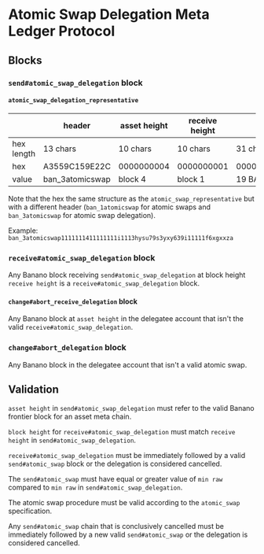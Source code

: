 # Atomic Swap Delegation Meta Ledger Protocol

## Blocks

### `send#atomic_swap_delegation` block

#### `atomic_swap_delegation_representative`
|             | header          | asset height | receive height | min raw (inclusive)             |
| ----------- | --------------- | ------------ | -------------- | ------------------------------- |
| hex length  | 13 chars        | 10 chars     | 10 chars       | 31 chars                        |
| hex         | A3559C159E22C   | 0000000004   | 0000000001     | 0000017FB3B29F21F77C409E0000000 |
| value       | ban_3atomicswap | block 4      | block 1        | 19 BAN                          |

Note that the hex the same structure as the `atomic_swap_representative` but with a different header (`ban_1atomicswap` for atomic swaps and `ban_3atomicswap` for atomic swap delegation).

Example: `ban_3atomicswap1111111411111111i1113hysu79s3yxy639i11111f6xgxxza`


### `receive#atomic_swap_delegation` block

Any Banano block receiving `send#atomic_swap_delegation` at block height `receive height` is a `receive#atomic_swap_delegation` block.


#### `change#abort_receive_delegation` block

Any Banano block at `asset height` in the delegatee account that isn't the valid `receive#atomic_swap_delegation`.


### `change#abort_delegation` block

Any Banano block in the delegatee account that isn't a valid atomic swap.


## Validation

`asset height` in `send#atomic_swap_delegation` must refer to the valid Banano frontier block for an asset meta chain.

`block height` for `receive#atomic_swap_delegation` must match `receive height` in `send#atomic_swap_delegation`.

`receive#atomic_swap_delegation` must be immediately followed by a valid `send#atomic_swap` block or the delegation is considered cancelled.

The `send#atomic_swap` must have equal or greater value of `min raw` compared to `min raw` in `send#atomic_swap_delegation`.

The atomic swap procedure must be valid according to the `atomic_swap` specification.

Any `send#atomic_swap` chain that is conclusively cancelled must be immediately followed by a new valid `send#atomic_swap` or the delegation is considered cancelled.
